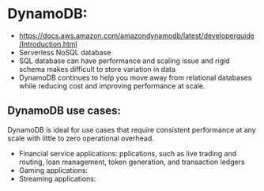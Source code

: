 # DynamoDB:
- https://docs.aws.amazon.com/amazondynamodb/latest/developerguide/Introduction.html
- Serverless NoSQL database
- SQL database can have performance  and scaling issue and rigid schema makes difficult to store variation in data
- DynamoDB continues to help you move away from relational databases while reducing cost and improving performance at scale.


## DynamoDB use cases:
DynamoDB is ideal for use cases that require consistent performance at any scale with little to zero operational overhead.
- Financial service applications: pplications, such as live trading and routing, loan management, token generation, and transaction ledgers
- Gaming applications: 
- Streaming applications: 

